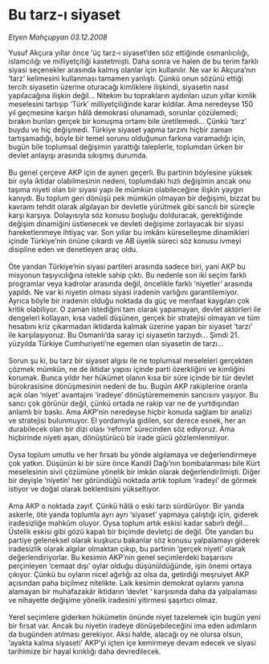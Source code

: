 # Bu tarz-ı siyaset

*Etyen Mahçupyan 03.12.2008*

<div class="taraf_structure_2col_1zq">
<div class="margen_n">



 <p>Yusuf Akçura yıllar önce ‘üç tarz-ı siyaset’den söz ettiğinde osmanlıcılığı, islamcılığı ve milliyetçiliği kastetmişti. Daha sonra ve halen de bu terim farklı siyasi seçenekler arasında kalmış olanlar için kullanılır. Ne var ki Akçura’nın ‘tarz’ kelimesini kullanması tamamen yanlıştı. Çünkü onun sözünü ettiği tercih siyasetin üzerine oturacağı kimliklere ilişkindi, siyasetin nasıl yapılacağına ilişkin değil... Nitekim bu toprakların aydınları uzun yıllar kimlik meselesini tartışıp ‘Türk’ milliyetçiliğinde karar kıldılar. Ama neredeyse 150 yıl geçmesine karşın hâlâ demokrasi olunamadı, sorunlar çözülemedi; bırakın bunları gerçek bir konuşma ortamı bile üretilemedi... Çünkü ‘tarz’ buydu ve hiç değişmedi. Türkiye siyaset yapma tarzını hiçbir zaman tartışamadığı, böyle bir temel sorunu olduğunun farkına varamadığı için, bugün bile toplumsal değişimin yarattığı taleplerle, toplumdan ürken bir devlet anlayışı arasında sıkışmış durumda. <br/><br/>Bu genel çerçeve AKP için de aynen geçerli. Bu partinin böylesine yüksek bir oyla iktidar olabilmesinin nedeni, toplumdaki hızlı değişimin ancak onu taşıma niyeti olan bir siyasi yapı ile mümkün olabileceğine ilişkin yaygın kanıydı. Bu toplum geri dönüşü pek mümkün olmayan bir değişimi, bizzat bu kavramı tehdit olarak algılayan bir devletle yürütmek gibi sancılı bir süreçle karşı karşıya. Dolayısıyla söz konusu boşluğu dolduracak, gerektiğinde değişim dinamiğini üstlenecek ve devleti değişime zorlayacak bir siyasi hareketlenmeye ihtiyaç var. Son yıllar bu imkânı küreselleşme dinamikleri içinde Türkiye’nin önüne çıkardı ve AB üyelik süreci söz konusu ivmeyi disipline eden ve denetleyen araç oldu. <br/><br/>Öte yandan Türkiye’nin siyasi partileri arasında sadece biri, yani AKP bu misyonun taşıyıcılığına istekle sahip çıktı. Bu nedenle son iki seçim farklı programlar veya kadrolar arasında değil, öncelikle farklı ‘niyetler’ arasında yapıldı. Ne var ki niyetin olması siyasi iradenin varlığını garantilemiyor. Ayrıca böyle bir iradenin olduğu noktada da güç ve menfaat kaygıları çok kritik olabiliyor. O zaman istediğini tam olarak yapamayan, devlet aktörleri ile dengeleri kollayan, kısa vadeli düşünen, gerçek bir stratejisi olmayan ve tüm hesabını kriz çıkarmadan iktidarda kalmak üzerine yapan bir siyaset ‘tarzı’ ile karşılaşıyoruz. Bu Osmanlı’da saray içi siyasetin tarzıydı... Şimdi 21. yüzyılda Türkiye Cumhuriyeti’ne egemen olan siyasetin de tarzı... <br/><br/>Sorun şu ki, bu tarz bir siyaset algısı ile ne toplumsal meseleleri gerçekten çözmek mümkün, ne de iktidar yapısı içinde parti özerkliğini ve kimliğini korumak. Bunca yıldır her hükümet olanın kısa bir süre içinde bir tür devlet bürokrasisine dönüşmesinin nedeni de bu. Bugün AKP rakiplerine oranla açık olan ‘niyet’ avantajını ‘iradeye’ dönüştürememenin sancısını yaşıyor. Bu sancı çok görünür değil, çünkü ortada ne rakip var ne de yurtdışından anlamlı bir baskı. Ama AKP’nin neredeyse hiçbir konuda sağlam bir analizi ve stratejisi bulunmuyor. El yordamıyla gidilen, sor derece esnek, her an durabilecek olan bir dizi olası ‘reform’ sürecinden söz ediyoruz. Ama hiçbirinde niyeti aşan, dönüştürücü bir irade gücü gözlemlenmiyor. <br/><br/>Oysa toplum umutlu ve her fırsatı bu yönde algılamaya ve değerlendirmeye çok yatkın. Düşünün ki bir süre önce Kandil Dağı’nın bombalanması bile Kürt meselesinin sivil çözümüne yönelik bir imkân olarak değerlendirilmişti. Diğer bir deyişle ‘niyetin’ her göründüğü noktada artık toplum ‘iradeyi’ de görmek istiyor ve doğal olarak beklentisini yükseltiyor. <br/><br/>Ama AKP o noktada zayıf. Çünkü hâlâ o eski tarzı sürdürüyor. Bir yanda askerle, öte yanda toplumla ayrı ayrı ‘siyaset’ yapmaya çalıştığı için, giderek iradesizliğe mahkûm oluyor. Oysa toplum artık eskisi kadar sabırlı değil... Üstelik eskisi gibi gözü kapalı bir biçimde devletçi de değil. Öte yandan bu partiye geleneksel olarak kuşkucu bakanlar söz konusu yalpalamayı giderek iradesizlik olarak algılar olmaktan çıkıp, bu partinin ‘gerçek niyeti’ olarak değerlendiriyorlar. Bu kesimin AKP’nin genel seçimlerdeki başarısını perçinleyen ‘cemaat dışı’ oylar olduğu düşünüldüğünde, işin önemi ortaya çıkıyor. Çünkü bu oyların nicel ağırlığı az olsa da, getirdiği meşruiyet AKP açısından paha biçilmez nitelikte. Laik kesimin demokrat oylarını yanına alamayan bir muhafazakâr iktidarın ‘devlet ‘ karşısında daha da yalpalaması ve nihayette değişime yönelik iradesini yitirmesi şaşırtıcı olmaz. <br/><br/>Yerel seçimlere giderken hükümetin önünde niyet tazelemek için bugün yeni bir fırsat var. Ancak bu niyetin iradeye dönüşebileceğini ima eden adımların da bugünden atılması gerekiyor. Aksi halde, alacağı oy ne olursa olsun, ‘ayakta kalma siyaseti’ AKP’yi içten içe kemirmeye devam edecek ve siyasi tarihimize bir hayal kırıklığı daha devredilecek.</p>

<br/>


<div id="taraf_not">
</div>

</div>


</div>
